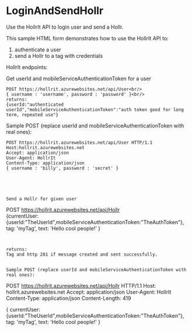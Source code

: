 # LoginAndSendHollr
Use the HollrIt API to login user and send a Hollr.

This sample HTML form demonstrates how to use the HollrIt API to:
1. authenticate a user
2. send a Hollr to a tag with credentials

HollrIt endpoints:


Get userId and mobileServiceAuthenticationToken for a user

```
POST https://hollrit.azurewebsites.net/api/User<br/>
{ username : 'username', password : 'password' }<br/>
returns:
{userId:"authenticated userId","mobileServiceAuthenticationToken":"auth token good for long term, repeated use"}
```

Sample POST (replace userId and mobileServiceAuthenticationToken with real ones):

```
POST https://hollrit.azurewebsites.net/api/User HTTP/1.1
Host:hollrit.azurewebsites.net
Accept: application/json
User-Agent: HollrIt
Content-Type: application/json
{ username : 'billy', password : 'secret' }





Send a Hollr for given user

```
POST https://hollrit.azurewebsites.net/api/Hollr<br/>
{currentUser: {userId:"TheUserId",mobileServiceAuthenticationToken:"TheAuthToken"},
tag: 'myTag', text: 'Hello cool people!'
 }
 ```
 
 
returns:
Tag and http 201 if message created and sent successfully.


Sample POST (replace userId and mobileServiceAuthenticationToken with real ones):
```
POST https://hollrit.azurewebsites.net/api/Hollr HTTP/1.1
Host: hollrit.azurewebsites.net
Accept: application/json
User-Agent: HollrIt
Content-Type: application/json
Content-Length: 419

{
currentUser: {userId:"TheUserId",mobileServiceAuthenticationToken:"TheAuthToken"},
tag: 'myTag', text: 'Hello cool people!'
 }
```

